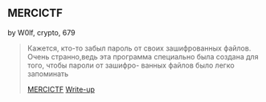 ## MERCICTF
by W0lf, crypto, 679

>Кажется, кто-то забыл пароль от своих зашифрованных файлов. Очень странно,ведь эта программа специально была создана для того, чтобы пароли от зашифро-
ванных файлов было легко запоминать
>
>[MERCICTF](MERCICTF.rar)
[Write-up](WRITEUP.md)
